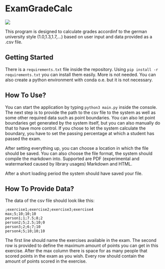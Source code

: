 # ExamGradeCalc

![](resources/logo.png)

This program is designed to calculate grades accordinf to the german university style (1.0,1.3,1.7,...) based on user input and data provided as a .csv file.

## Getting Started

There is a `requirements.txt` file inside the repository. Using `pip install -r requirements.txt` you can install them easily. More is not needed. You can also create a python environment with conda o.e. but it is not necessary.

## How To Use?

You can start the application by typing `python3 main.py` inside the console.
The next step is to provide the path to the csv file to the system as well as some other required data such as point boundaries. You can also let point boundaries get generated by the system itself, but you can also manually do that to have more control. If you chose to let the system calculate the boundary, you have to set the passing percentage at which a student has passed the exam.

After setting everything up, you can choose a location in which the file should be saved. You can also choose the file format, the system should compile the markdown into. Supported are PDF (experimental and watermarked caused by library usages) Markdown and HTML.

After a short loading period the system should have saved your file.

## How To Provide Data?

The data of the csv file should look like this:
```csv
;exercise1;exercise2;exercise3;exercise4
max;5;10;10;10
person1;1;7.5;8;2
person2;5;2.5;10;0
person3;2;6;7;10
person4;5;10;10;10
```

The first line should name the exercises available in the exam. The second row is provided to define the maximum amount of points you can get in this exercise. After the max column there is space for as many people that scored points in the exam as you wish. Every row should contain the amount of points scored in the exercise.


